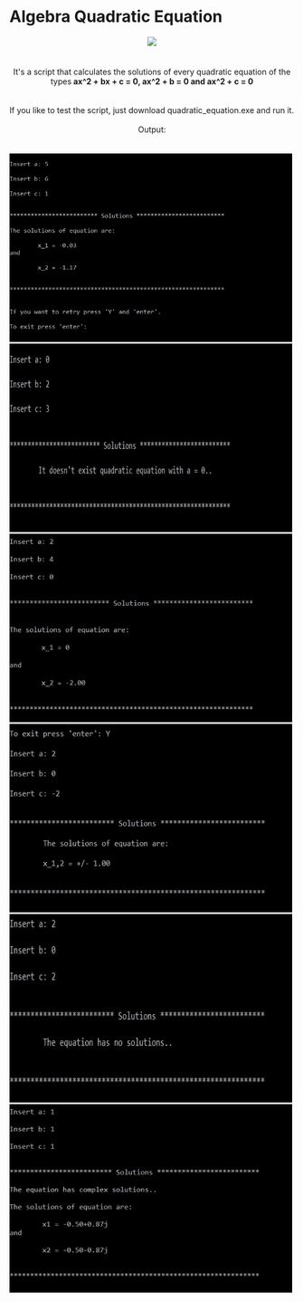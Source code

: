 <!DOCTYPE HTML>
<html>
  <body>
  <head>
    <h1>Algebra Quadratic Equation</h1>
  <center><i><img src="https://www.python.org/static/apple-touch-icon-72x72-precomposed.png"></i></center>
  </head>
  <br>
  <br>
  <body>
  <center>It's a script that calculates the solutions of every quadratic equation of the types<b> ax^2 + bx + c = 0, ax^2 + b = 0 and ax^2 + c = 0 </b></center>
    <br>
    <br>
    If you like to test the script, just download quadratic_equation.exe and run it.
    <br>
    <br>
    <center>Output:</center>
    <br>
    <br>
    <img src="https://github.com/AlanTurist/quadratic_equation/blob/master/images/1.jpg" " width="500"    height="333">
      <br>
      <img src="https://github.com/AlanTurist/quadratic_equation/blob/master/images/2.jpg" " width="500"    height="333">
      <br>
      <img src="https://github.com/AlanTurist/quadratic_equation/blob/master/images/3.jpg" " width="500"    height="333">
      <br>
      <img src="https://github.com/AlanTurist/quadratic_equation/blob/master/images/4.jpg" " width="500"    height="333">
      <br>
      <img src="https://github.com/AlanTurist/quadratic_equation/blob/master/images/5.jpg" " width="500"    height="333">
      <br>
      <img src="https://github.com/AlanTurist/quadratic_equation/blob/master/images/6.jpg" " width="500"    height="333">
   </body>
  </html>

